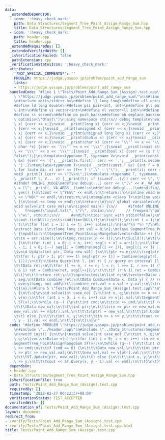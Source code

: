 ```yaml
---
data:
  _extendedDependsOn:
  - icon: ':heavy_check_mark:'
    path: Data_Structures/Segment_Tree_Point_Assign_Range_Sum.hpp
    title: Data_Structures/Segment_Tree_Point_Assign_Range_Sum.hpp
  - icon: ':heavy_check_mark:'
    path: header.cpp
    title: header.cpp
  _extendedRequiredBy: []
  _extendedVerifiedWith: []
  _isVerificationFailed: false
  _pathExtension: cpp
  _verificationStatusIcon: ':heavy_check_mark:'
  attributes:
    '*NOT_SPECIAL_COMMENTS*': ''
    PROBLEM: https://judge.yosupo.jp/problem/point_add_range_sum
    links:
    - https://judge.yosupo.jp/problem/point_add_range_sum
  bundledCode: "#line 1 \"Tests/Point_Add_Range_Sum_(Assign).test.cpp\"\n#define PROBLEM\
    \ \"https://judge.yosupo.jp/problem/point_add_range_sum\"\n\n#line 1 \"header.cpp\"\
    \n#include <bits/stdc++.h>\n#define ll long long\n#define ull unsigned long long\n\
    #define ld long double\n#define pii pair<int, int>\n#define pll pair<ll int, ll\
    \ int>\n#define vi vector<int>\n#define vl vector<ll int>\n#define ff first\n\
    #define ss second\n#define pb push_back\n#define eb emplace_back\n#pragma GCC\
    \ optimize(\"Ofast\")\nusing namespace std;\n// debug template\nvoid __print(int\
    \ x) {cerr << x;}\nvoid __print(long x) {cerr << x;}\nvoid __print(long long x)\
    \ {cerr << x;}\nvoid __print(unsigned x) {cerr << x;}\nvoid __print(unsigned long\
    \ x) {cerr << x;}\nvoid __print(unsigned long long x) {cerr << x;}\nvoid __print(float\
    \ x) {cerr << x;}\nvoid __print(double x) {cerr << x;}\nvoid __print(long double\
    \ x) {cerr << x;}\nvoid __print(char x) {cerr << '\\'' << x << '\\'';}\nvoid __print(const\
    \ char *x) {cerr << '\\\"' << x << '\\\"';}\nvoid __print(const string &x) {cerr\
    \ << '\\\"' << x << '\\\"';}\nvoid __print(bool x) {cerr << (x ? \"true\" : \"\
    false\");}\n\ntemplate<typename T, typename V>\nvoid __print(const pair<T, V>\
    \ &x) {cerr << '{'; __print(x.first); cerr << ','; __print(x.second); cerr <<\
    \ '}';}\ntemplate<typename T>\nvoid __print(const T &x) {int f = 0; cerr << '{';\
    \ for (auto &i: x) cerr << (f++ ? \",\" : \"\"), __print(i); cerr << \"}\";}\n\
    void _print() {cerr << \"]\\n\";}\ntemplate <typename T, typename... V>\nvoid\
    \ _print(T t, V... v) {__print(t); if (sizeof...(v)) cerr << \", \"; _print(v...);}\n\
    #ifndef ONLINE_JUDGE\n#define debug(...) cerr << \"[\" << #__VA_ARGS__ << \"]\
    \ = [\"; _print(__VA_ARGS__)\n#else\n#define debug(...)\n#endif\n//\ninline void\
    \ yes() {\n\tcout << \"YES\" << endl;\n\treturn;\n}\ninline void no() {\n\tcout\
    \ << \"NO\" << endl;\n\treturn;\n}\ntemplate <class T>\ninline void out(T temp)\
    \ {\n\tcout << temp << endl;\n\treturn;\n}\n// global variables\n\nvoid init();\n\
    void solve(int case_no);\n\nsigned main() {\n//     #ifndef ONLINE_JUDGE\n// \
    \    freopen(\"input.txt\", \"r\", stdin);\n//     // freopen(\"output.txt\",\
    \ \"w\", stdout);\n//     #endif\n\tios::sync_with_stdio(false);\n\tcin.tie(NULL);\n\
    \tcout.tie(NULL);\n\tsrand(time(NULL));\n\tinit();\n\tint t = 1;\n\t// cin >>\
    \ t;\n\tfor (int i = 1; i <= t; i++) solve(i);\n}\n/*\n *\n */\n#line 1 \"Data_Structures/Segment_Tree_Point_Assign_Range_Sum.hpp\"\
    \nstruct Data {\n\tlong long int val = 0;\n};\nclass SegmentTree_PointAssignRangeSum\
    \ {\npublic:\n\tSegmentTree_PointAssignRangeSum(vector<Data> v) {\n\t\tarr = v;\n\
    \t\tn = arr.size();\n\t\tseg.resize((n << 1));\n\t\tBuild();\n\t}\n\tvoid Build()\
    \ {\n\t\tfor (int i = 0; i < n; i++) seg[i + n] = arr[i];\n\t\tfor (int i = n\
    \ - 1; i > 0; i--) seg[i] = Combine(seg[(i << 1)], seg[((i << 1) | 1)]);\n\t}\n\
    \tvoid Update(int ptr, Data new_val) {\n\t\tptr += n;\n\t\tseg[ptr] = new_val;\n\
    \t\tfor (; ptr > 1; ptr >>= 1) seg[(ptr >> 1)] = Combine(seg[ptr], seg[(ptr ^\
    \ 1)]);\n\t}\n\tData Query(int l, int r) { // query on interval [l, r]\n\t\tr++;\n\
    \t\tData ret;\n\t\tfor (l += n, r += n; l < r; l >>= 1, r >>= 1) {\n\t\t\tif (l\
    \ & 1) ret = Combine(ret, seg[l++]);\n\t\t\tif (r & 1) ret = Combine(ret, seg[--r]);\n\
    \t\t}\n\t\treturn ret;\n\t}\nprotected:\n\tint n;\n\tvector<Data> arr;\n\tvector<Data>\
    \ seg;\n\tData combine_ret;\n\tData Combine(Data x, Data y) { // remember to assign\
    \ everything, not add\n\t\tcombine_ret.val = x.val + y.val;\n\t\treturn combine_ret;\n\
    \t}\n};\n#line 5 \"Tests/Point_Add_Range_Sum_(Assign).test.cpp\"\n\nvoid init()\
    \ {\n\t\n}\nvoid solve(int case_no) {\n\tint n, q;\n\tcin >> n >> q;\n\tvector<Data>\
    \ v(n);\n\tfor (int i = 0; i < n; i++) cin >> v[i].val;\n\tSegmentTree_PointAssignRangeSum\
    \ ST(v);\n\twhile (q--) {\n\t\tint cmd;\n\t\tcin >> cmd;\n\t\tif (cmd == 0) {\n\
    \t\t\tData new_val;\n\t\t\tint ptr;\n\t\t\tcin >> ptr >> new_val.val;\n\t\t\t\
    new_val.val += v[ptr].val;\n\t\t\tv[ptr] = new_val;\n\t\t\tST.Update(ptr, new_val);\n\
    \t\t} else {\n\t\t\tint x, y;\n\t\t\tcin >> x >> y;\n\t\t\tcout << ST.Query(x,\
    \ y - 1).val << endl;\n\t\t}\n\t}\n}\n"
  code: "#define PROBLEM \"https://judge.yosupo.jp/problem/point_add_range_sum\"\n\
    \n#include \"../header.cpp\"\n#include \"../Data_Structures/Segment_Tree_Point_Assign_Range_Sum.hpp\"\
    \n\nvoid init() {\n\t\n}\nvoid solve(int case_no) {\n\tint n, q;\n\tcin >> n >>\
    \ q;\n\tvector<Data> v(n);\n\tfor (int i = 0; i < n; i++) cin >> v[i].val;\n\t\
    SegmentTree_PointAssignRangeSum ST(v);\n\twhile (q--) {\n\t\tint cmd;\n\t\tcin\
    \ >> cmd;\n\t\tif (cmd == 0) {\n\t\t\tData new_val;\n\t\t\tint ptr;\n\t\t\tcin\
    \ >> ptr >> new_val.val;\n\t\t\tnew_val.val += v[ptr].val;\n\t\t\tv[ptr] = new_val;\n\
    \t\t\tST.Update(ptr, new_val);\n\t\t} else {\n\t\t\tint x, y;\n\t\t\tcin >> x\
    \ >> y;\n\t\t\tcout << ST.Query(x, y - 1).val << endl;\n\t\t}\n\t}\n}\n"
  dependsOn:
  - header.cpp
  - Data_Structures/Segment_Tree_Point_Assign_Range_Sum.hpp
  isVerificationFile: true
  path: Tests/Point_Add_Range_Sum_(Assign).test.cpp
  requiredBy: []
  timestamp: '2022-02-27 00:22:57+08:00'
  verificationStatus: TEST_ACCEPTED
  verifiedWith: []
documentation_of: Tests/Point_Add_Range_Sum_(Assign).test.cpp
layout: document
redirect_from:
- /verify/Tests/Point_Add_Range_Sum_(Assign).test.cpp
- /verify/Tests/Point_Add_Range_Sum_(Assign).test.cpp.html
title: Tests/Point_Add_Range_Sum_(Assign).test.cpp
---
```

